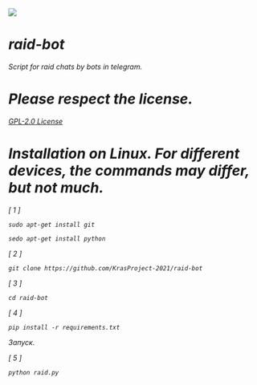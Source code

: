 <img src="https://gpvc.arturio.dev/raid-bot">
<em>
<h1>raid-bot</h1>
Script for raid chats by bots in telegram.

<h1>Please respect the license.</h1>
<a href="https://github.com/KrasProject-2021/raid-bot/blob/main/LICENSE">GPL-2.0 License</a>

<h1>Installation on Linux. For different devices, the commands may differ, but not much.</h1>
<p>[ 1 ]</p>
<p><pre><code>sudo apt-get install git</code></pre></p>
<p><pre><code>sedo apt-get install python</code></pre></p>

<p>[ 2 ]<p>
<p><pre><code>git clone https://github.com/KrasProject-2021/raid-bot</code></pre></p>

<p>[ 3 ]</p>
<p><pre><code>cd raid-bot</code></pre></p>

<p>[ 4 ]</p>
<p><pre><code>pip install -r requirements.txt</code></pre></p>

<p>Запуск.</p>
<p>[ 5 ]</p>
<p><pre><code>python raid.py</code></pre></p>
</em>
